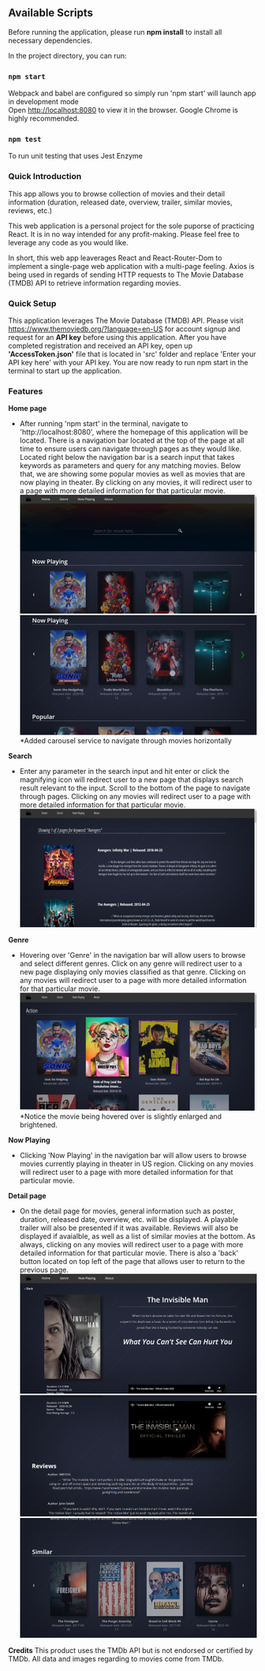 ## Available Scripts
Before running the application, please run **npm install** to install all necessary dependencies.

In the project directory, you can run:
### `npm start`
Webpack and babel are configured so simply run 'npm start' will launch app in development mode
<br />
Open [http://localhost:8080](http://localhost:8080) to view it in the browser.
Google Chrome is highly recommended.

### `npm test`
To run unit testing that uses Jest Enzyme

### Quick Introduction
This app allows you to browse collection of movies and their detail information (duration, released date, overview, trailer, similar movies, reviews, etc.)

This web application is a personal project for the sole puporse of practicing React. It is in no way intended for any profit-making.
Please feel free to leverage any code as you would like.

In short, this web app leaverages React and React-Router-Dom to implement a single-page web application with a multi-page feeling.
Axios is being used in regards of sending HTTP requests to The Movie Database (TMDB) API to retrieve information regarding movies.

### Quick Setup
This application leverages The Movie Database (TMDB) API. Please visit https://www.themoviedb.org/?language=en-US for account signup and request for an **API key** before using this application. After you have completed registration and received an API key, open up **'AccessToken.json'** file that is located in 'src' folder and replace 'Enter your API key here' with your API key. You are now ready to run npm start in the terminal to start up the application. 

### Features
**Home page**
- After running 'npm start' in the terminal, navigate to 'http://localhost:8080', where the homepage of this application will be located. There is a navigation bar located at the top of the page at all time to ensure users can navigate through pages as they would like. Located right below the navigation bar is a search input that takes keywords as parameters and query for any matching movies. Below that, we are showing some popular movies as well as movies that are now playing in theater. By clicking on any movies, it will redirect user to a page with more detailed information for that particular movie.
![Image description](https://github.com/jchen0615/movie-search-app/blob/master/public/images/homepage.PNG)
![Image description](https://github.com/jchen0615/movie-search-app/blob/master/public/images/homepage2.PNG)
*Added carousel service to navigate through movies horizontally

**Search**
- Enter any parameter in the search input and hit enter or click the magnifying icon will redirect user to a new page that displays search result relevant to the input. Scroll to the bottom of the page to navigate through pages. Clicking on any movies will redirect user to a page with more detailed information for that particular movie.
![Image description](https://github.com/jchen0615/movie-search-app/blob/master/public/images/search.PNG)

**Genre**
- Hovering over 'Genre' in the navigation bar will allow users to browse and select different genres. Click on any genre will redirect user to a new page displaying only movies classified as that genre. Clicking on any movies will redirect user to a page with more detailed information for that particular movie.
![Image description](https://github.com/jchen0615/movie-search-app/blob/master/public/images/genre.PNG)
*Notice the movie being hovered over is slightly enlarged and brightened.

**Now Playing**
- Clicking 'Now Playing' in the navigation bar will allow users to browse movies currently playing in theater in US region. Clicking on any movies will redirect user to a page with more detailed information for that particular movie.

**Detail page**
- On the detail page for movies, general information such as poster, duration, released date, overview, etc. will be displayed. A playable trailer will also be presented if it was available. Reviews will also be displayed if avaialble, as well as a list of similar movies at the bottom. As always, clicking on any movies will redirect user to a page with more detailed information for that particular movie. There is also a 'back' button located on top left of the page that allows user to return to the previous page.
![Image description](https://github.com/jchen0615/movie-search-app/blob/master/public/images/detail1.PNG)
![Image description](https://github.com/jchen0615/movie-search-app/blob/master/public/images/detail2.PNG)
![Image description](https://github.com/jchen0615/movie-search-app/blob/master/public/images/detail3.PNG)


**Credits**
This product uses the TMDb API but is not endorsed or certified by TMDb. All data and images regarding to movies come from TMDb.
